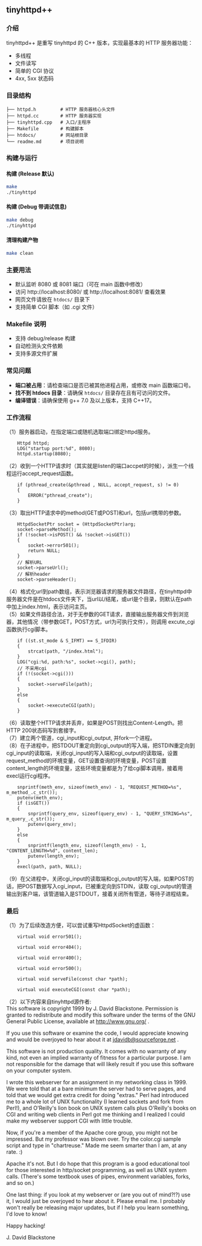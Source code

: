 ## tinyhttpd++
### 介绍
tinyhttpd++ 是重写 tinyhttpd 的 C++ 版本，实现最基本的 HTTP 服务器功能：
- 多线程
- 文件读写
- 简单的 CGI 协议
- 4xx, 5xx 状态码

### 目录结构
```
├── httpd.h         # HTTP 服务器核心头文件
├── httpd.cc        # HTTP 服务器实现
├── tinyhttpd.cpp   # 入口/主程序
├── Makefile        # 构建脚本
├── htdocs/         # 网站根目录
└── readme.md       # 项目说明
```

### 构建与运行

#### 构建 (Release 默认)
```sh
make
./tinyhttpd
```

#### 构建 (Debug 带调试信息)
```sh
make debug
./tinyhttpd
```

#### 清理构建产物
```sh
make clean
```

### 主要用法
- 默认监听 8080 或 8081 端口（可在 main 函数中修改）
- 访问 http://localhost:8080/ 或 http://localhost:8081/ 查看效果
- 网页文件请放在 `htdocs/` 目录下
- 支持简单 CGI 脚本（如 .cgi 文件）

### Makefile 说明
- 支持 debug/release 构建
- 自动检测头文件依赖
- 支持多源文件扩展

### 常见问题
- **端口被占用**：请检查端口是否已被其他进程占用，或修改 main 函数端口号。
- **找不到 htdocs 目录**：请确保 `htdocs/` 目录存在且有可访问的文件。
- **编译错误**：请确保使用 g++ 7.0 及以上版本，支持 C++17。

### 工作流程
（1）服务器启动，在指定端口或随机选取端口绑定httpd服务。
```
    Httpd httpd;
    LOG("startup port:%d", 8080);
    httpd.startup(8080);
```
（2）收到一个HTTP请求时（其实就是listen的端口accpet的时候），派生一个线程运行accept_request函数。  
```
    if (pthread_create(&pthread , NULL, accept_request, s) != 0)
    {
        ERROR("pthread_create");
    }
```
（3）取出HTTP请求中的method(GET或POST)和url，包括url携带的参数。  
```
    HttpdSocketPtr socket = (HttpdSocketPtr)arg;
    socket->parseMethod();
    if (!socket->isPOST() && !socket->isGET())
    {
        socket->error501();
        return NULL;
    }
    // 解析URL
    socket->parseUrl();
    // 解析header
    socket->parseHeader();
```
（4）格式化url到path数组，表示浏览器请求的服务器文件路径，在tinyhttpd中服务器文件是在htdocs文件夹下，当url以/结尾，或url是个目录，则默认在path中加上index.html，表示访问主页。  
（5）如果文件路径合法，对于无参数的GET请求，直接输出服务器文件到浏览器，其他情况（带参数GET，POST方式，url为可执行文件），则调用 excute_cgi 函数执行cgi脚本。  
```
    if ((st.st_mode & S_IFMT) == S_IFDIR)
    {
        strcat(path, "/index.html");
    }
    LOG("cgi:%d, path:%s", socket->cgi(), path);
    // 不采用cgi
    if (!(socket->cgi()))
    {
        socket->serveFile(path);
    }
    else
    {
        socket->executeCGI(path);
    }
```
（6）读取整个HTTP请求并丢弃，如果是POST则找出Content-Length。把HTTP 200状态码写到套接字。  
（7）建立两个管道，cgi_input和cgi_output, 并fork一个进程。  
（8）在子进程中，把STDOUT重定向到cgi_output的写入端，把STDIN重定向到cgi_input的读取端，关闭cgi_input的写入端和cgi_output的读取端，设置request_method的环境变量，GET设置查询的环境变量，POST设置content_length的环境变量，这些环境变量都是为了给cgi脚本调用，接着用 execl运行cgi程序。  
```
    snprintf(meth_env, sizeof(meth_env) - 1, "REQUEST_METHOD=%s", m_method_.c_str());
    putenv(meth_env);
    if (isGET()) 
    {
        snprintf(query_env, sizeof(query_env) - 1, "QUERY_STRING=%s", m_query_.c_str());
        putenv(query_env);
    }
    else 
    {
        snprintf(length_env, sizeof(length_env) - 1, "CONTENT_LENGTH=%d", content_len);
        putenv(length_env);
    }
    execl(path, path, NULL);
```
（9）在父进程中，关闭cgi_input的读取端和cgi_output的写入端，如果POST的话，把POST数据写入cgi_input，已被重定向到STDIN，读取 cgi_output的管道输出到客户端，该管道输入是STDOUT，接着关闭所有管道，等待子进程结束。 

### 最后
（1）为了后续改造方便，可以尝试重写HttpdSocket的虚函数：  
```
    virtual void error501();

    virtual void error404();

    virtual void error400();

    virtual void error500();

    virtual void serveFile(const char *path);

    virtual void executeCGI(const char *path);
```
（2）以下内容来自tinyhttpd源作者:   
This software is copyright 1999 by J. David Blackstone. Permission is granted to redistribute and modify this software under the terms of the GNU General Public License, available at http://www.gnu.org/ .

If you use this software or examine the code, I would appreciate knowing and would be overjoyed to hear about it at jdavidb@sourceforge.net .

This software is not production quality. It comes with no warranty of any kind, not even an implied warranty of fitness for a particular purpose. I am not responsible for the damage that will likely result if you use this software on your computer system.

I wrote this webserver for an assignment in my networking class in 1999. We were told that at a bare minimum the server had to serve pages, and told that we would get extra credit for doing "extras." Perl had introduced me to a whole lot of UNIX functionality (I learned sockets and fork from Perl!), and O'Reilly's lion book on UNIX system calls plus O'Reilly's books on CGI and writing web clients in Perl got me thinking and I realized I could make my webserver support CGI with little trouble.

Now, if you're a member of the Apache core group, you might not be impressed. But my professor was blown over. Try the color.cgi sample script and type in "chartreuse." Made me seem smarter than I am, at any rate. :)

Apache it's not. But I do hope that this program is a good educational tool for those interested in http/socket programming, as well as UNIX system calls. (There's some textbook uses of pipes, environment variables, forks, and so on.)

One last thing: if you look at my webserver or (are you out of mind?!?) use it, I would just be overjoyed to hear about it. Please email me. I probably won't really be releasing major updates, but if I help you learn something, I'd love to know!

Happy hacking!

J. David Blackstone